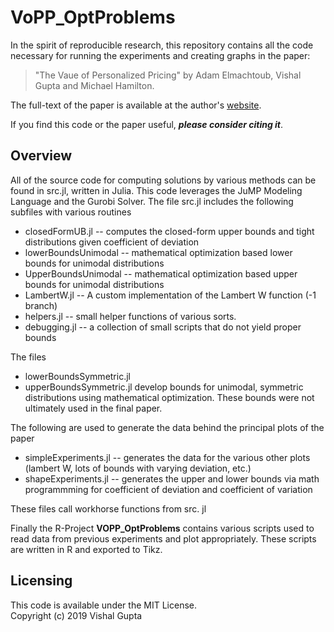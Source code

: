 # VoPP_OptProblems

In the spirit of reproducible research, this repository contains all the code necessary for running the experiments and creating graphs in the paper:  
> "The Vaue of Personalized Pricing" by Adam Elmachtoub, Vishal Gupta and Michael Hamilton.

The full-text of the paper is available at the author's [website](http://faculty.marshall.usc.edu/Vishal-Gupta/research.html).

If you find this code or the paper useful, ***please consider citing it***.

## Overview
All of the source code for computing solutions by various methods can be found in src.jl, written in Julia. This code leverages the JuMP Modeling Language and the Gurobi Solver.  The file src.jl includes the following subfiles with various routines
 - closedFormUB.jl  -- computes the closed-form upper bounds and tight distributions given coefficient of deviation 
 - lowerBoundsUnimodal -- mathematical optimization based lower bounds for unimodal distributions
 - UpperBoundsUnimodal -- mathematical optimization based upper bounds for unimodal distributions
 - LambertW.jl  -- A custom implementation of the Lambert W function (-1 branch)
 - helpers.jl -- small helper functions of various sorts.  
 - debugging.jl -- a collection of small scripts that do not yield proper bounds

The files 
 - lowerBoundsSymmetric.jl
 - upperBoundsSymmetric.jl
develop bounds for unimodal, symmetric distributions using mathematical optimization.  These bounds were not ultimately used in the final paper.  


The following are used to generate the data behind the principal plots of the paper 
 - simpleExperiments.jl -- generates the data for the various other plots (lambert W, lots of bounds with varying deviation, etc.)
 - shapeExperiments.jl  -- generates the upper and lower bounds via math programmming for coefficient of deviation and coefficient of variation

These files call workhorse functions from src. jl

Finally the R-Project **VOPP_OptProblems** contains various scripts used to read data from previous experiments and plot appropriately.  These scripts are written in R and exported to Tikz.   

## Licensing

This code is available under the MIT License.  
Copyright (c) 2019 Vishal Gupta
